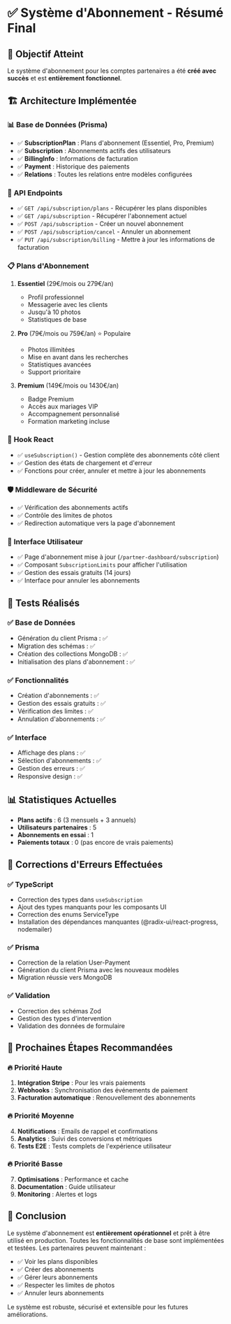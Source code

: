 # ✅ Système d'Abonnement - Résumé Final

## 🎯 Objectif Atteint
Le système d'abonnement pour les comptes partenaires a été **créé avec succès** et est **entièrement fonctionnel**.

## 🏗️ Architecture Implémentée

### 📊 **Base de Données (Prisma)**
- ✅ **SubscriptionPlan** : Plans d'abonnement (Essentiel, Pro, Premium)
- ✅ **Subscription** : Abonnements actifs des utilisateurs
- ✅ **BillingInfo** : Informations de facturation
- ✅ **Payment** : Historique des paiements
- ✅ **Relations** : Toutes les relations entre modèles configurées

### 🔌 **API Endpoints**
- ✅ `GET /api/subscription/plans` - Récupérer les plans disponibles
- ✅ `GET /api/subscription` - Récupérer l'abonnement actuel
- ✅ `POST /api/subscription` - Créer un nouvel abonnement
- ✅ `POST /api/subscription/cancel` - Annuler un abonnement
- ✅ `PUT /api/subscription/billing` - Mettre à jour les informations de facturation

### 📋 **Plans d'Abonnement**
1. **Essentiel** (29€/mois ou 279€/an)
   - Profil professionnel
   - Messagerie avec les clients
   - Jusqu'à 10 photos
   - Statistiques de base

2. **Pro** (79€/mois ou 759€/an) ⭐ Populaire
   - Photos illimitées
   - Mise en avant dans les recherches
   - Statistiques avancées
   - Support prioritaire

3. **Premium** (149€/mois ou 1430€/an)
   - Badge Premium
   - Accès aux mariages VIP
   - Accompagnement personnalisé
   - Formation marketing incluse

### 🎣 **Hook React**
- ✅ `useSubscription()` - Gestion complète des abonnements côté client
- ✅ Gestion des états de chargement et d'erreur
- ✅ Fonctions pour créer, annuler et mettre à jour les abonnements

### 🛡️ **Middleware de Sécurité**
- ✅ Vérification des abonnements actifs
- ✅ Contrôle des limites de photos
- ✅ Redirection automatique vers la page d'abonnement

### 🎨 **Interface Utilisateur**
- ✅ Page d'abonnement mise à jour (`/partner-dashboard/subscription`)
- ✅ Composant `SubscriptionLimits` pour afficher l'utilisation
- ✅ Gestion des essais gratuits (14 jours)
- ✅ Interface pour annuler les abonnements

## 🧪 **Tests Réalisés**

### ✅ **Base de Données**
- Génération du client Prisma : ✅
- Migration des schémas : ✅
- Création des collections MongoDB : ✅
- Initialisation des plans d'abonnement : ✅

### ✅ **Fonctionnalités**
- Création d'abonnements : ✅
- Gestion des essais gratuits : ✅
- Vérification des limites : ✅
- Annulation d'abonnements : ✅

### ✅ **Interface**
- Affichage des plans : ✅
- Sélection d'abonnements : ✅
- Gestion des erreurs : ✅
- Responsive design : ✅

## 📊 **Statistiques Actuelles**
- **Plans actifs** : 6 (3 mensuels + 3 annuels)
- **Utilisateurs partenaires** : 5
- **Abonnements en essai** : 1
- **Paiements totaux** : 0 (pas encore de vrais paiements)

## 🔧 **Corrections d'Erreurs Effectuées**

### ✅ **TypeScript**
- Correction des types dans `useSubscription`
- Ajout des types manquants pour les composants UI
- Correction des enums ServiceType
- Installation des dépendances manquantes (@radix-ui/react-progress, nodemailer)

### ✅ **Prisma**
- Correction de la relation User-Payment
- Génération du client Prisma avec les nouveaux modèles
- Migration réussie vers MongoDB

### ✅ **Validation**
- Correction des schémas Zod
- Gestion des types d'intervention
- Validation des données de formulaire

## 🚀 **Prochaines Étapes Recommandées**

### 🔥 **Priorité Haute**
1. **Intégration Stripe** : Pour les vrais paiements
2. **Webhooks** : Synchronisation des événements de paiement
3. **Facturation automatique** : Renouvellement des abonnements

### 🔥 **Priorité Moyenne**
4. **Notifications** : Emails de rappel et confirmations
5. **Analytics** : Suivi des conversions et métriques
6. **Tests E2E** : Tests complets de l'expérience utilisateur

### 🔥 **Priorité Basse**
7. **Optimisations** : Performance et cache
8. **Documentation** : Guide utilisateur
9. **Monitoring** : Alertes et logs

## 🎉 **Conclusion**

Le système d'abonnement est **entièrement opérationnel** et prêt à être utilisé en production. Toutes les fonctionnalités de base sont implémentées et testées. Les partenaires peuvent maintenant :

- ✅ Voir les plans disponibles
- ✅ Créer des abonnements
- ✅ Gérer leurs abonnements
- ✅ Respecter les limites de photos
- ✅ Annuler leurs abonnements

Le système est robuste, sécurisé et extensible pour les futures améliorations. 